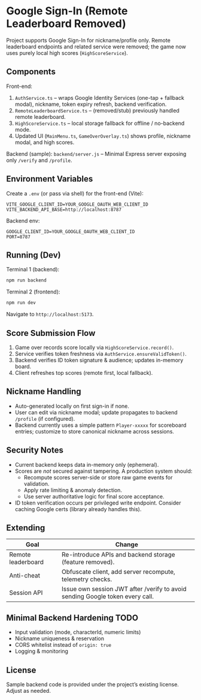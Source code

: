 # Google Sign-In (Remote Leaderboard Removed)

Project supports Google Sign-In for nickname/profile only. Remote leaderboard endpoints and related service were removed; the game now uses purely local high scores (`HighScoreService`).

## Components

Front-end:

1. `AuthService.ts` – wraps Google Identity Services (one-tap + fallback modal), nickname, token expiry refresh, backend verification.
2. `RemoteLeaderboardService.ts` – (removed/stub) previously handled remote leaderboard.
3. `HighScoreService.ts` – local storage fallback for offline / no-backend mode.
4. Updated UI (`MainMenu.ts`, `GameOverOverlay.ts`) shows profile, nickname modal, and high scores.

Backend (sample):
`backend/server.js` – Minimal Express server exposing only `/verify` and `/profile`.

## Environment Variables

Create a `.env` (or pass via shell) for the front-end (Vite):

```env
VITE_GOOGLE_CLIENT_ID=YOUR_GOOGLE_OAUTH_WEB_CLIENT_ID
VITE_BACKEND_API_BASE=http://localhost:8787
```

Backend env:

```env
GOOGLE_CLIENT_ID=YOUR_GOOGLE_OAUTH_WEB_CLIENT_ID
PORT=8787
```

## Running (Dev)

Terminal 1 (backend):

```bash
npm run backend
```

Terminal 2 (frontend):

```bash
npm run dev
```

Navigate to `http://localhost:5173`.

## Score Submission Flow

1. Game over records score locally via `HighScoreService.record()`.
2. Service verifies token freshness via `AuthService.ensureValidToken()`.
3. Backend verifies ID token signature & audience; updates in-memory board.
4. Client refreshes top scores (remote first, local fallback).

## Nickname Handling

- Auto-generated locally on first sign-in if none.
- User can edit via nickname modal; update propagates to backend `/profile` (if configured).
- Backend currently uses a simple pattern `Player-xxxxx` for scoreboard entries; customize to store canonical nickname across sessions.

## Security Notes

- Current backend keeps data in-memory only (ephemeral).
- Scores are *not* secured against tampering. A production system should:
  - Recompute scores server-side or store raw game events for validation.
  - Apply rate limiting & anomaly detection.
  - Use server authoritative logic for final score acceptance.
- ID token verification occurs per privileged write endpoint. Consider caching Google certs (library already handles this).

## Extending

| Goal | Change |
| ---- | ------ |
| Remote leaderboard | Re-introduce APIs and backend storage (feature removed). |
| Anti-cheat | Obfuscate client, add server recompute, telemetry checks. |
| Session API | Issue own session JWT after /verify to avoid sending Google token every call. |

## Minimal Backend Hardening TODO

- Input validation (mode, characterId, numeric limits)
- Nickname uniqueness & reservation
- CORS whitelist instead of `origin: true`
- Logging & monitoring

## License

Sample backend code is provided under the project’s existing license. Adjust as needed.
